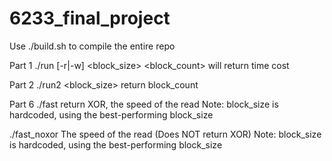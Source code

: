 # 6233_final_project

Use ./build.sh to compile the entire repo

Part 1
./run <filename> [-r|-w] <block_size> <block_count>
will return time cost
  
Part 2
./run2 <filename> <block_size>
return block_count

Part 6
./fast <filename>
return XOR, the speed of the read
Note: block_size is hardcoded, using the best-performing block_size

./fast_noxor <filename>
The speed of the read (Does NOT return XOR)
Note: block_size is hardcoded, using the best-performing block_size
